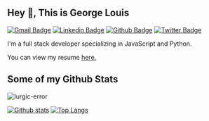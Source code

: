 ## Hey 👋, This is George Louis
[![Gmail Badge](https://img.shields.io/badge/-glngwenya@gmail.com-c14438?style=flat&logo=Gmail&logoColor=white&link=mailto:glngwenya@gmail.com)](mailto:glngwenya@gmail.com) 
[![Linkedin Badge](https://img.shields.io/badge/-linkedin.com/in/george-louis-05561661-0072b1?style=flat&logo=Linkedin&logoColor=white&link=https://www.linkedin.com/in/linkedin.com/in/george-louis-05561661/)](https://www.linkedin.com/in/linkedin.com/in/george-louis-05561661/) [![Github Badge](https://img.shields.io/badge/-lurgic-error-grey?style=flat&logo=github&logoColor=white&link=https://github.com/lurgic-error/)](https://www.github.com/lurgic-error/) [![Twitter Badge](https://img.shields.io/badge/-@lurgic_me-00acee?style=flat&logo=twitter&logoColor=white&link=https://twitter.com/@lurgic_me/)](https://www.twitter.com/@lurgic_me/) <p align='left'>I'm a full stack developer specializing in JavaScript and Python.</p><p align='left'> You can view my resume <a href='https://drive.google.com/file/d/1zU6pHDX8rIzIUErKM5MOGrHaoZ3XYda_/view?usp=sharing ' target=_blank><u>here</u>.</a></p>
## Some of my Github Stats
<p align=left> <img src=https://komarev.com/ghpvc/?username=lurgic-error alt=lurgic-error /> </p>

[![Github stats](https://github-readme-stats.vercel.app/api?username=lurgic-error&show_icons=true&include_all_commits=true)](https://github.com/lurgic-error/github-readme-stats)
[![Top Langs](https://github-readme-stats.vercel.app/api/top-langs/?username=lurgic-error&layout=compact)](https://github.com/lurgic-error/github-readme-stats)
